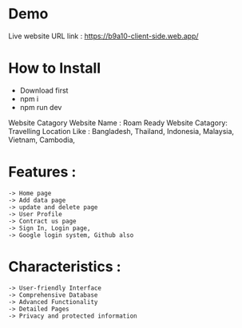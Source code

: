# Demo
Live website URL link : https://b9a10-client-side.web.app/
# How to Install
- Download first
- npm i
- npm run dev

Website Catagory
Website Name : Roam Ready
Website Catagory: Travelling
Location Like : Bangladesh, Thailand, Indonesia, Malaysia, Vietnam, Cambodia,


# Features :
    -> Home page
    -> Add data page
    -> update and delete page
    -> User Profile
    -> Contract us page
    -> Sign In, Login page, 
    -> Google login system, Github also

# Characteristics :
    -> User-friendly Interface
    -> Comprehensive Database
    -> Advanced Functionality
    -> Detailed Pages
    -> Privacy and protected information
